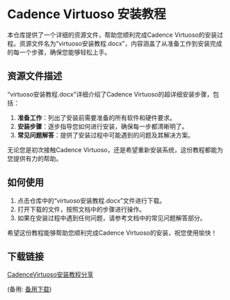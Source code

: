 # Cadence Virtuoso 安装教程

本仓库提供了一个详细的资源文件，帮助您顺利完成Cadence Virtuoso的安装过程。资源文件名为“virtuoso安装教程.docx”，内容涵盖了从准备工作到安装完成的每一个步骤，确保您能够轻松上手。

## 资源文件描述

“virtuoso安装教程.docx”详细介绍了Cadence Virtuoso的超详细安装步骤，包括：

1. **准备工作**：列出了安装前需要准备的所有软件和硬件要求。
2. **安装步骤**：逐步指导您如何进行安装，确保每一步都清晰明了。
3. **常见问题解答**：提供了安装过程中可能遇到的问题及其解决方案。

无论您是初次接触Cadence Virtuoso，还是希望重新安装系统，这份教程都能为您提供有力的帮助。

## 如何使用

1. 点击仓库中的“virtuoso安装教程.docx”文件进行下载。
2. 打开下载的文件，按照文档中的步骤进行操作。
3. 如果在安装过程中遇到任何问题，请参考文档中的常见问题解答部分。

希望这份教程能够帮助您顺利完成Cadence Virtuoso的安装，祝您使用愉快！

## 下载链接
[CadenceVirtuoso安装教程分享](https://pan.quark.cn/s/48e727883c98) 

(备用: [备用下载](https://pan.baidu.com/s/15vXVIU3xL9znl3Q1RzqLIA?pwd=1234))
